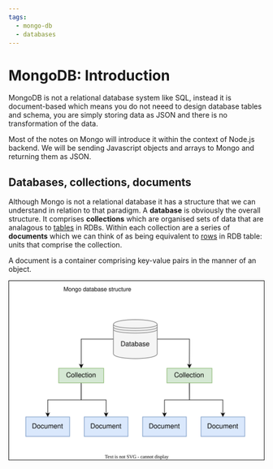 ```yaml
---
tags:
  - mongo-db
  - databases
---
```


# MongoDB: Introduction

MongoDB is not a relational database system like SQL, instead it is
document-based which means you do not neeed to design database tables and
schema, you are simply storing data as JSON and there is no transformation of
the data.

Most of the notes on Mongo will introduce it within the context of Node.js
backend. We will be sending Javascript objects and arrays to Mongo and returning
them as JSON.

## Databases, collections, documents

Although Mongo is not a relational database it has a structure that we can
understand in relation to that paradigm. A **database** is obviously the overall
structure. It comprises **collections** which are organised sets of data that
are analagous to [tables](Relational_database_architecture.md#table)
in RDBs. Within each collection are a series of **documents** which we can think
of as being equivalent to [rows](Relational_database_architecture.md)
in RDB table: units that comprise the collection.

A document is a container comprising key-value pairs in the manner of an object.

![](/img/mongo-db-structure.svg)
